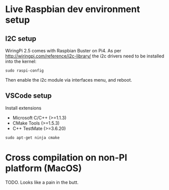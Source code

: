 # Live Raspbian dev environment setup

## I2C setup

WiringPi 2.5 comes with Raspbian Buster on Pi4.
As per http://wiringpi.com/reference/i2c-library/ the i2c drivers need to be installed into the kernel:

```
sudo raspi-config
```
Then enable the i2c module via interfaces menu, and reboot.

## VSCode setup

Install extensions
- Microsoft C/C++ (>=1.1.3)
- CMake Tools (>=1.5.3)
- C++ TestMate (>=3.6.20)

```
sudo apt-get ninja cmake
```

# Cross compilation on non-PI platform (MacOS)

TODO. Looks like a pain in the butt.